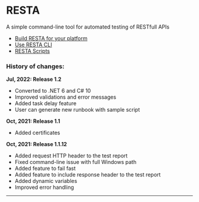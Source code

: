 # RESTA
A simple command-line tool for automated testing of RESTfull APIs

* [Build RESTA for your platform](doc/build.md)
* [Use RESTA CLI](doc/usage.md)
* [RESTA Scripts](doc/scripts.md)



### History of changes:

**Jul, 2022: Release 1.2**

* Converted to .NET 6 and C# 10
* Improved validations and error messages
* Added task delay feature
* User can generate new runbook with sample script

**Oct, 2021: Release 1.1**

- Added certificates

**Oct, 2021: Release 1.1.12**

- Added request HTTP header to the test report
- Fixed command-line issue with full Windows path
- Added feature to fail fast
- Added feature to include response header to the test report
- Added dynamic variables
- Improved error handling





---

